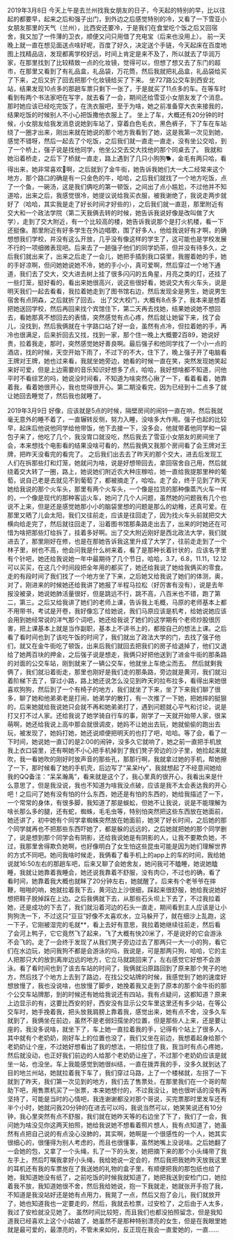 2019年3月8日
        今天上午是去兰州找我女朋友的日子，今天起的特别的早，比以往起的都要早，起来之后和强子出门，到外边之后感觉特别的冷，又看了一下雪亚小女朋友那里的天气（兰州），比西安还要冷，于是我们在食堂吃个饭之后又回宿舍，我又加了一件薄的卫衣，顺便又问只用借了充电宝（后来也没用上）。
        前一天晚上就一直在想见面送点啥好呢，百度了好久，决定送个手链，今天起床在百度地图上找精品店，发现都离学校好远，时间上肯定是来不及了，所以就去了华润万家，在那里找到了比较精致一点的化妆镜，觉得可以，但想了想又去了东门的超市，在那里又看到了有礼品盒，礼品袋，万花筒，然后我就把礼品盒，礼品袋给买了下来，之后又折了回去把那个化妆镜给买了下来。
        坐727路公交车到西安北站，结果发现10点多的那趟车票只剩下一张了，于是就买了11点多的车。在等车时看到有两个书法家吧在写字，就去看了一会，期间还给雪亚小女朋友发了个消息。那时她应该已经吃完饭了，在洗衣服吧，至于为啥，她之前准备穿大衣来接我的，结果吃饭的时候别人不小心把饭撒他衣服上了。
        坐上了车，大概还有20分钟的时候，小女朋友给我发消息说她到车站了，穿着白色毛衣，黑色裤子，下了车在车站绕了一圈才出来，刚出来就在她说的那个地方我看到了她，这是我第一次见到她，感觉不错呀，然后一起去了个吃饭，之后我们就一直走一直走，没有坐公交哈，到了一个桥上，强子说是找他同学，他坐公交去交大找他的那个同桌去了。
        我就和她沿着桥走，之后下了桥就一直走，路上遇到了几只小狗狗🐕，金毛有两只哈，看得出来，她非常喜欢🐶啊，之后就到了金牛街，她告诉我她们大一大二经常来这个地方，那个路口的确是有一只金色的牛，哈哈，之后我们就找了一个地方吃饭，点了一个鱼，一碗汤，这是我们俩吃的第一顿饭，之间出了点小尴尬，不过他并不知道哈，出来之后，我感觉很冷，她提议说给我买衣服，被我谢绝了，我说走两步就好了（哈哈，其实我是走了好长时间才好些的），之后我们就一直逛，那里附近有交大和一个政法学院（第二天我俩去转的时候，她告诉我说好像是改叫做了大学），走到了交大附近，有一个比较高的楼，她告诉我说那个是打火机楼，看一下还挺像。那里附近有好多学生在外边唱歌，围了好多人，他给我说好有才啊，的确想想我们学校，并没有这么开放，几乎没有像这样的学生了，这可能也是学校发展不行的一项细微表现吧。后来去了一趟强子他们的同学奶茶，但并没有待多久，之后我们就出来了，出来之后走了一会儿，她把手插到我口袋里，我握着她的手，她的手好凉啊，但问她她说她不冷，她的手小小，真可爱啊，然后穿过一个地下通道，我们去了交大，交大进去树上挂了很多闪闪的五角星，月亮之类的灯，还挂了一些灯笼，挺好看的，看出来她很高兴，说这些很好看，她说交大有火车头，说是明天我们一起去看看，我拉着她走到了图书馆右边，然后发现全是男生，她说男生宿舍有点阴森，之后就折了回去。
        出了交大校门，大概有8点多了，我本来是想着把她送回学校，然后再回来找个宾馆住下，第二天再去找她，结果她说她不想回去，看她那真不想回去的表情，突然感觉有点心疼，然后就让她留下来，找了会儿，没找到，然后我俩就在十字路口站了好一会，虽然有点冷，但拉着她的手，再冷也很满足，后来折回去又找，找到一家，那个住一晚上大概要2百89，她说好贵，拉着我走，那时，突然感觉她好善良啊。最后强子和他同学找了一个小一点的酒店，找的时候，天空开始下雨了，不过下的不大，住下了，晚上强子开了电脑看王牌对王牌，她也过来看，我就坐她旁边，她看的时候一直在笑，突然发现她笑起来好可爱，但是上边需要的音乐知识好想多了点，哈哈，我好想啥都不知道，问他平时不看综艺的吗，她说没时间看，不知道为啥突然心揪了一下，看着看着，她靠着我，看着她很开心，我也觉得很开心。第二期没看完，因为已经到十二点多了就让她回去睡觉了，然后我也就睡了。

2019年3月9日
      好像，应该就是5点的时候，隔壁房间的闹铃一直在响，然后我就毫无意外的睡不着了，一直辗转反侧，努力入睡，没啥多大作用。强子也起的比较早，起床后他说他同学给他带饭，他下去接一下，没多会，他就带着他同学和一袋包子来了，他吃了几个，我没胃口就没吃，然后我去了雪亚小女朋友的房间坐了会，本来想找个电影看的结果没啥可看的，然后我俩又我那个房间看了会王牌对王牌，把昨天没看完的看完了。
        之后我们出去去了昨天的那个交大，进去后发现工人们在拆那些灯和灯笼，她就问为啥，说是好想带回去，拿回宿舍自己用，然后就绕着交大转了一圈，路上，她说她们附近农大种庄稼哈，她一直给我提那里种的葡萄，说自己老是去就见不到葡萄了，都被摘走了，哈哈。走了会，终于见到了昨天她给我说的那个火车头，那里有两个火车头，一个像是拉货的那种像蒸汽火车一样的，一个像是现代的那种客运火车，她问了几个人问题，虽然她的问题我有几个也说不上来，但是还是感觉她那小小的脑袋里想的问题是那么的幼稚，还真可爱。在那里又晒了儿会太阳，我们又往前走，应该是往回走了，因为找火车头前就把交大横向给走完了，然后就往回走了，沿着图书馆那条路走出去了，出来的时她还在可惜为啥把那些灯给拆了，挂着多好啊。出了交大附近刚好是西北政法大学，我们就进去了，那里刚好在修，也是在那她告诉我这里升成了大学了，往前走走到了一个林子里，树也不高，他会问我是什么树来着，看了是那种长着针状的，应该名字里有个针吧，她还给我说她一年中最期待了几个节日，哈哈，3.7，6.8，11.11，12.12可以买买，在这几个时间段把全年用的都买了，她还给我说了她给我俩买的零食。走的有段时间了我们找了一个地方坐了下来，之后她又给我说了她们的体测，奥，对了，刚进来的时候她还给我讲了她报了半程马拉松（好厉害有没有），说是去年报没被录，她说她肺活量很好，但是跳远不行，跳不高，八百米也不错，跑了第二，第三。之后又给我讲了她们的老师上课，告诉我上毛概，马原的老师基本上都不用带书，考试是开卷，我好像忘了给她说，我们马原应该是机考，给她说她应该会用到她经常说的洋气那个词吧，她还给我说了她们的这学期有个老师炒股很厉害，把上课基本上就是当作副职，基本上不讲书上的，都按自己的想法上课。之后看了看时间也到了该吃午饭的时间了，我们就出了政法大学的门，去找了强子他们，就又在金牛街吃了顿饭，出来后我们就回去把我们的房子给退掉了，他们又退给了她两百块的押金，之后强子说是想走，我俩只好把他送到了进金牛街的那条路的对面的公交车站，刚到就来了一辆公交车，他就坐上车绝尘而去。
        然后就剩我俩了，我们就沿着街走，那里也刚好是我们走的那条路，旁边就是黄河，我们就沿着阶梯下去了，穿过小路，路上她还说怎么没见到昨天的拉布拉多，看得出来她很喜欢狗狗，然后到了一个有椅子的地方，我们就坐了下来，坐了下来我们聊了很多，聊了她和他弟弟老是打闹，她弟学的散打，有一次推了一下她，把她摔的挺狠的，后来她就给我说她只会就不再和她弟弟打了，遇到问题就心平气和讨论，说是打又打不过人家。还给我说了她学骑自行车的事，刚学了一天就开始带人家，很呆萌啊，她还给我说上高中那会就很调皮，她妈不让她出去玩，她就偷偷的跑出去玩，被发现了，她妈打她，她还说顺便把明天的也打了吧，哈哈。等了会，看了一下时间，她说她一直订的是2:00的闹钟，没多久它就响了，她之前一直把手机放我上衣口袋里，还有啊她不小心把手机掉到了我们凳子旁边的沙子里，她捡起来就吹，我一看她吹的刚好时放声音的那些孔，那那行啊，我就拿过她的手机，帮她擦了一下，那时候看了她的手机壳，后边写了“呆呆Hy”，我就想起了不经意间她给我的QQ备注：“呆呆瀚禹”，看来就是这个了，我心里真的很开心，我看出来是什么意思了，但是我没说，我也不知道为啥我没点破，应该是我不太会表达我的开心吧！之后问了她有没有怕的什么东西，她还是有怕的东西的，她给我描述了一下，一个常常的身体，有很多脚，我知道了那是蜈蚣，但她不让我说，说是不能理解为啥长那么多的腿，还有蛇，蜘蛛，毛毛虫等，特别怕突然把这些东西放在她面前，她还讲了，初中她有个同学拿蜘蛛突然放在她面前，她哭了好长时间，之后她的那个同学就再也不把那些东西吓她了，都是躲的远远的，之后她就把她的那个同学删了，说是想到那个同学会有阴影，还给我说她是有阴影的人，让我不要欺负她，不过，我那里舍得欺负她啊，也好像明白了女生怕这些昆虫可能是因为她们理解世界的方式不同吧。她问我啥时候走，我俩看了看手机上的app上的车的时间，我给她说就16:50左右的那趟车吧，后来又聊了会她舍友，她问我可不瞌睡，她说她瞌睡，我就让她靠着我睡会，她还说我靠着不舒服，没有肉😐，不过也的确，看了看时间，她靠着我大概也就眯了20分钟左右，她就醒了。后来有个老爷爷在摔鞭，啪啪的响，她就拉着我下去，黄河边上沙很细，踩起来很舒服，她给我说她好想把鞋子脱掉踩在上边。之后我俩就下去，从那些石头坝上下去了，不过我拉着她，还是成功的下去了，我们就沿着河边的石头一直走，期间看到主人应该是让小狗狗洗一下，不过这只“豆豆”好像不太喜欢水，立马躲开了，就在细沙上乱跑，这一下子，它刚被湿完的毛就**，看上去好有意思，我拉着她继续往前走，然后看了会河上鸭子，它它竟然飞了起来，飞了大概有快20米了，不是说好的它会游泳不会飞的。走了一会终于发现了从我们凳子旁边过去了那两只一大一小的狗，看它们在水边玩，她问我狗不都是会游泳的吗，我说是，可是那两只狗，哈哈，它的主人把那只大的放到离岸边远的地方，它立马就跳回来了，左右感觉它好想不会游泳。看了看时间也到了该去车站的时间了，我俩就沿原路回到了原来那个凳子的地方，然后找了个地方上去到了路边，在找公交站牌的时候，我感觉到了她的速度好想放慢了，我也没说啥，也放慢了脚步，她挽着我又走到了原本的那个金牛街的那个公交车站牌那，到的时候还有她给我说还有四站，我有点疑问，这都知道？原来上边显示的有，这要比西安的好，西安没有显示公交车里这里还有多少站，在等公交车时，她手挽着我，把头放我肩膀上靠着我，感觉出来，她有点不舍，没多久车就到了，我俩坐在前边，虽然不是老弱妇孺坐的位置，但是那些人上来，还是要让座的，我没多说啥，就坐下了，车上她一直拉着我的手，记得有个站上了很多人，其中就有个老奶奶，刚好车上的位置也没了，我们又坐在前边，我想着起身给那个老奶奶让个座，不过她好想看出了我的想法，一把拉住了我，我当时有点心疼她，然后就没动，也正好我们前边的人给那个老奶奶让座了，不过那个老奶奶应该是就坐一站，也没坐。车上我能感觉到她很纠结，一直在拨弄我的手，没多久就到达了目的地兰州站，她就拉着我下车了，我们穿过马路，上了一个楼梯就，左拐了一下就到了昨天，我们第一次见到的地方，我们去了售票处，在那里我们在一个哥的帮助下吧，用售票机买了一张票，本来她想付的，不过我没让，她也很听话的没有再坚持了，可能是当时的心情吧，我连谢谢都没对那个哥说，买完票那时里发车还有半个小时，她就问我20分钟的在进去可以吗，我说当然可以，她笑笑说还有10分钟，我心里突然有点不舒服，我们就在她昨天等的右边坐了下了，我们了一会，我问她为啥没见你这两天拍照，她给我说她不想看着照片想人，我有点知道了，她虽然有点把自己说的有点没心没肺的，其实啊，她啊是一个很感性的一个人，她其实很细心的，很懂得为别人考虑的，而且也很懂事，虽然她嘴上没说啥。之后她翻了一会她的包，又拿了一个头绳，扎了一下的头发，她把摘下来的那个小头绳带了我左手上，然后叮嘱我拿好小头绳，我给她说一定会的，然后我把我她昨天放我这里的耳机还有我的车票放在了我送她的礼物的盒子里，有顺便把我的那包纸也给了她，我知道她没有纸了，之前吃饭的时候我就知道了，她把我送到安检门口，她拉着我不放，我知道她很不舍，然后我给她说，抱一下我就走，她就张开手抱了我，不知道是我没站好还是她有点用力，我晃了一点，然后又抱了会儿，我们就放开了，她也知道我也一定要走的，然后，我就去检票，过安检了，之后由于人太多，我过了安检就没见她了。
        虽然时间比较短，而且我们也都没拍照留念，但是我知道我已经喜欢上这个小姑娘了，她虽然不是那种特别漂亮的女生，但是在我眼里她就是最可爱的，最漂亮的，不管未来如何，反正现在我会一直爱她的，一直......